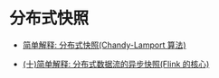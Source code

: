 # 分布式快照

- [简单解释: 分布式快照(Chandy-Lamport 算法)](https://zhuanlan.zhihu.com/p/44454670)

- [(十)简单解释: 分布式数据流的异步快照(Flink 的核心)](https://zhuanlan.zhihu.com/p/43536305)
